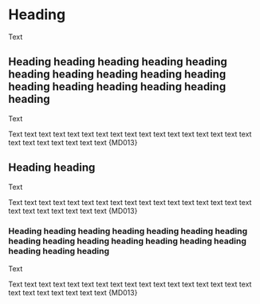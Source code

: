 # Heading

Text

## Heading heading heading heading heading heading heading heading heading heading heading heading heading heading heading heading

Text

Text text text text text text text text text text text text text text text text text text text text text text text text {MD013}

## Heading heading

Text

Text text text text text text text text text text text text text text text text text text text text text text text text {MD013}

### Heading heading heading heading heading heading heading heading heading heading heading heading heading heading heading heading heading

Text

Text text text text text text text text text text text text text text text text text text text text text text text text {MD013}

<!-- markdownlint-configure-file {
  "MD013": {
    "headings": false
  }
} -->
